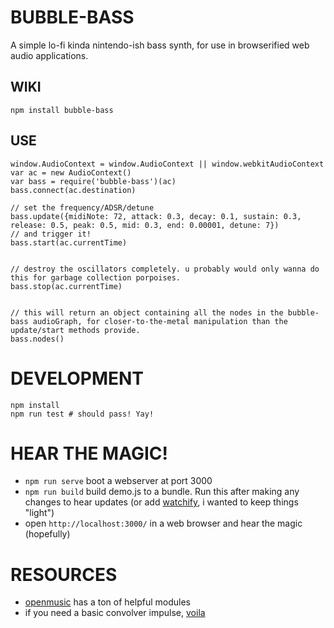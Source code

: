 # BUBBLE-BASS

A simple lo-fi kinda nintendo-ish bass synth, for use in browserified web audio applications.

## WIKI

`npm install bubble-bass`

## USE
```
window.AudioContext = window.AudioContext || window.webkitAudioContext
var ac = new AudioContext()
var bass = require('bubble-bass')(ac)
bass.connect(ac.destination)

// set the frequency/ADSR/detune
bass.update({midiNote: 72, attack: 0.3, decay: 0.1, sustain: 0.3, release: 0.5, peak: 0.5, mid: 0.3, end: 0.00001, detune: 7})
// and trigger it!
bass.start(ac.currentTime)


// destroy the oscillators completely. u probably would only wanna do this for garbage collection porpoises.
bass.stop(ac.currentTime)


// this will return an object containing all the nodes in the bubble-bass audioGraph, for closer-to-the-metal manipulation than the update/start methods provide.
bass.nodes() 
```

# DEVELOPMENT

```
npm install
npm run test # should pass! Yay!
```

# HEAR THE MAGIC!

- `npm run serve` boot a webserver at port 3000
- `npm run build` build demo.js to a bundle. Run this after making any changes to hear updates (or add [watchify](https://github.com/wham-js/web-audio-advent-calendar/blob/master/package.json#L8), i wanted to keep things "light")
- open `http://localhost:3000/` in a web browser and hear the magic (hopefully)

# RESOURCES


- [openmusic](https://github.com/openmusic) has a ton of helpful modules
- if you need a basic convolver impulse, [voila](https://github.com/mdn/voice-change-o-matic/tree/gh-pages/audio)
